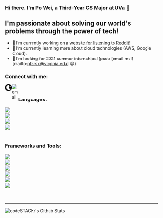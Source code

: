 ### Hi there. I'm Po Wei, a Third-Year CS Major at UVa 👋

## I'm passionate about solving our world's problems through the power of tech!
- 🔭 I’m currently working on a [website for listening to Reddit][website]!
- 🌱 I’m currently learning more about cloud technologies (AWS, Google Cloud).
- 👯 I’m looking for 2021 summer internships! (psst: [email me!][mailto:pt5rsx@virginia.edu] 😁)

### Connect with me:

[<img align="left" alt="linkedin" width="22px" src="https://raw.githubusercontent.com/iconic/open-iconic/master/svg/globe.svg" />][linkedin]
[<img align="left" alt="email" width="22px" src="https://cdn.jsdelivr.net/npm/simple-icons@3.4.0/icons/gmail.svg" />][email]

<br />

### Languages:



<div align="left" alt="JavaScript" width="26px">
<img src="https://upload.wikimedia.org/wikipedia/commons/6/6a/JavaScript-logo.png"/>
</div>

<div align="left" alt="Python" width ="26px">
<img src="https://upload.wikimedia.org/wikipedia/commons/thumb/c/c3/Python-logo-notext.svg/1000px-Python-logo-notext.svg.png"/>
</div>

<div align="left" alt="Java" width ="26px">
<img src="https://img.icons8.com/color/1000/000000/java-coffee-cup-logo.png"/>
</div>

<div align="left" alt="C++" width ="26px">
<img src="https://img.icons8.com/color/1000/000000/c-plus-plus-logo.png"/>
</div>

<br />

### Frameworks and Tools:
<div align="left" alt="React" width ="26px">
<img src="https://img.icons8.com/plasticine/1000/000000/react.png"/>
</div>

<div align="left" alt="Node.js" width ="26px">
<img src="https://img.icons8.com/color/1000/000000/nodejs.png"/>
</div>

<div align="left" alt="MongoDB" width ="26px">
<img src="https://img.icons8.com/color/48/000000/mongodb.png"/>
</div>

<div align="left" alt="Git" width="26px">
<img src="https://img.icons8.com/color/1000/000000/git.png"/>
</div>

<div align="left" alt="AWS" width ="26px">
<img src="https://img.icons8.com/color/1000/000000/amazon-web-services.png"/>
</div>

<div align="left" alt="Google Cloud" width ="26px">
<img src="https://img.icons8.com/color/1000/000000/google-cloud-platform.png"/>
</div>

<br />
<br />

---

<img align="left" alt="codeSTACKr's Github Stats" src="https://github-readme-stats.vercel.app/api?username=po40361&show_icons=true&hide_border=true" />

[website]: https://snoopods.com
[email]: mailto:pt5rsx@virginia.edu
[linkedin]: https://linkedin.com/in/poweitsao